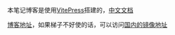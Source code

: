 本笔记博客是使用[VitePress](https://vitepress.dev/)搭建的，[中文文档](https://vitepress.dev/zh/)

[博客地址](https://welives.github.io/blog/)，如果梯子不好使的话，可以访问[国内的镜像地址](https://welives.gitee.io/blog)
